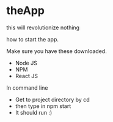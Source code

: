 # theApp
this will revolutionize nothing

how to start the app.

Make sure you have these downloaded.

- Node JS
- NPM
- React JS

In command line
- Get to project directory by cd <directory-project-file-path>
- then type in npm start
- It should run :)
